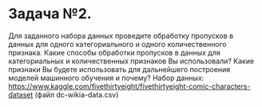 # Задача №2.
Для заданного набора данных проведите обработку пропусков в данных для одного категориального и одного количественного признака. Какие способы обработки пропусков в данных для категориальных и количественных признаков Вы использовали? Какие признаки Вы будете использовать для дальнейшего построения моделей машинного обучения и почему?
Набор данных:
https://www.kaggle.com/fivethirtyeight/fivethirtyeight-comic-characters-dataset (файл dc-wikia-data.csv)
